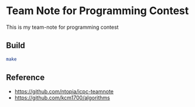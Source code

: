 # Team Note for Programming Contest
This is my team-note for programming contest

## Build
```sh
make
```
## Reference
* https://github.com/ntopia/icpc-teamnote
* https://github.com/kcm1700/algorithms

